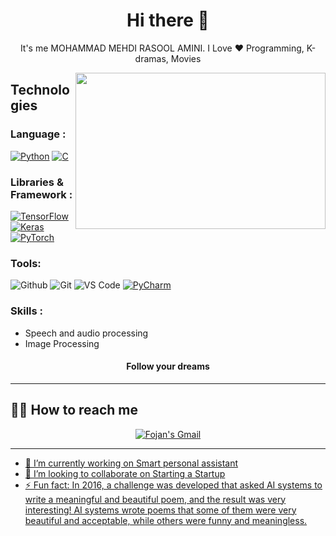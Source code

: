 <h1 align="center"> Hi there 👋 </h1>
<p align="center"> It's me MOHAMMAD MEHDI RASOOL AMINI. I Love ❤️ Programming, K-dramas, Movies</p>
<img align="right" src="https://sobhan.institute/wp-content/uploads/2022/10/14123444.jpg" height="250" width="400">

## **Technologies**
### Language :

[![Python](https://img.shields.io/badge/-Python-3776AB?style=for-the-badge&logo=python&logoColor=ffffff)](https://www.python.org/)
[![C](https://img.shields.io/badge/-C-A8B9CC?style=for-the-badge&logo=c&logoColor=ffffff)](https://en.wikipedia.org/wiki/C_(programming_language))

### Libraries & Framework :

[![TensorFlow](https://img.shields.io/badge/-TensorFlow-FF6F00?style=for-the-badge&logo=TensorFlow&logoColor=ffffff)](https://www.tensorflow.org/)
[![Keras](https://img.shields.io/badge/-Keras-D00000?style=for-the-badge&logo=Keras&logoColor=ffffff)](https://keras.io/)
[![PyTorch](https://img.shields.io/badge/-PyTorch-EE4C2C?style=for-the-badge&logo=PyTorch&logoColor=ffffff)](https://pytorch.org/)

### Tools:

![Github](https://img.shields.io/badge/-Github-444444?style=for-the-badge&logo=github&logoColor=ffffff)
![Git](https://img.shields.io/badge/-Git-000000?style=for-the-badge&logo=git&logoColor=ffffff)
![VS Code](http://img.shields.io/badge/-VS%20Code-007ACC?style=for-the-badge&logo=visual-studio-code&logoColor=ffffff)
[![PyCharm](https://img.shields.io/badge/-PyCharm-000000?style=for-the-badge&logo=pycharm&logoColor=ffffff)](https://www.jetbrains.com/pycharm/)

### Skills :

- Speech and audio processing
- Image Processing
 
<h4 align="center">Follow your dreams</h4>

***

## **:raising_hand_man: How to reach me**

<div align="center" style="text-align:center">
    <a href="mailto:mohamadmahdiamini122@gmail.com">
        <img src="https://img.shields.io/badge/-Gmail-EA4335?style=for-the-badge&logo=Gmail&logoColor=white"
            alt="Fojan's Gmail">
</div>
 
***

- 🔭 I’m currently working on Smart personal assistant                     
- 👯 I’m looking to collaborate on Starting a Startup          
- ⚡ Fun fact: In 2016, a challenge was developed that asked AI systems to write a meaningful and beautiful poem, and the result was very interesting! AI systems wrote poems that some of them were very beautiful and acceptable, while others were funny and meaningless.</p>


